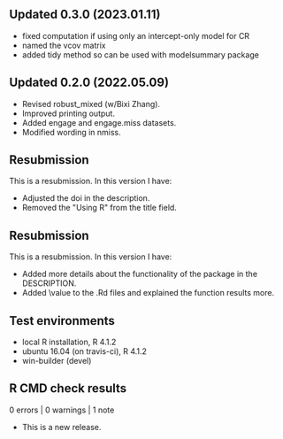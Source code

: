 ## Updated 0.3.0 (2023.01.11)

* fixed computation if using only an intercept-only model for CR
* named the vcov matrix
* added tidy method so can be used with modelsummary package

## Updated 0.2.0 (2022.05.09)

* Revised robust_mixed (w/Bixi Zhang).
* Improved printing output.
* Added engage and engage.miss datasets.
* Modified wording in nmiss.

## Resubmission
This is a resubmission. In this version I have:

* Adjusted the doi in the description.
* Removed the "Using R" from the title field.

## Resubmission
This is a resubmission. In this version I have:

* Added more details about the functionality of the package in the DESCRIPTION.
* Added \value to the .Rd files and explained the function results more.

## Test environments
* local R installation, R 4.1.2
* ubuntu 16.04 (on travis-ci), R 4.1.2
* win-builder (devel)

## R CMD check results

0 errors | 0 warnings | 1 note

* This is a new release.
